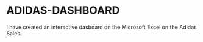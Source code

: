 # ADIDAS-DASHBOARD
I have created an interactive dasboard on the Microsoft Excel on the Adidas Sales.
